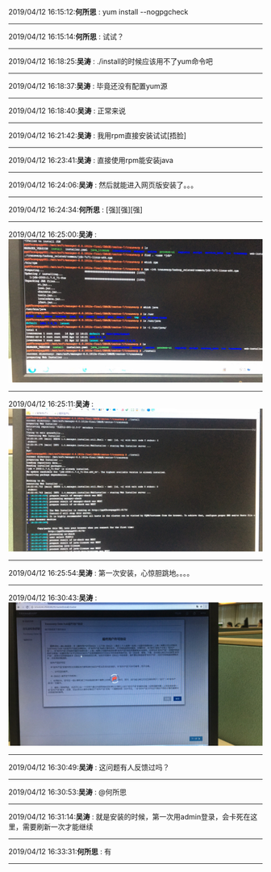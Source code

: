 2019/04/12 16:15:12:**何所思** : yum install --nogpgcheck
*************************************************************************************
2019/04/12 16:15:14:**何所思** : 试试？
*************************************************************************************
2019/04/12 16:18:25:**吴涛** : ./install的时候应该用不了yum命令吧
*************************************************************************************
2019/04/12 16:18:37:**吴涛** : 毕竟还没有配置yum源
*************************************************************************************
2019/04/12 16:18:40:**吴涛** : 正常来说
*************************************************************************************
2019/04/12 16:21:42:**吴涛** : 我用rpm直接安装试试[捂脸]
*************************************************************************************
2019/04/12 16:23:41:**吴涛** : 直接使用rpm能安装java
*************************************************************************************
2019/04/12 16:24:06:**吴涛** : 然后就能进入网页版安装了。。。
*************************************************************************************
2019/04/12 16:24:34:**何所思** : [强][强][强]
*************************************************************************************
2019/04/12 16:25:00:**吴涛** : ![图片如下](ATTACHMENT/1555057486.576551.png)
*******************************************************************************
2019/04/12 16:25:11:**吴涛** : ![图片如下](ATTACHMENT/1555057498.3225093.png)
*******************************************************************************
2019/04/12 16:25:54:**吴涛** : 第一次安装，心惊胆跳地。。。。
*************************************************************************************
2019/04/12 16:30:43:**吴涛** : ![图片如下](ATTACHMENT/1555057829.9136724.png)
*******************************************************************************
2019/04/12 16:30:49:**吴涛** : 这问题有人反馈过吗？
*************************************************************************************
2019/04/12 16:30:53:**吴涛** : @何所思 
*************************************************************************************
2019/04/12 16:31:14:**吴涛** : 就是安装的时候，第一次用admin登录，会卡死在这里，需要刷新一次才能继续
*************************************************************************************
2019/04/12 16:33:31:**何所思** : 有
*************************************************************************************
